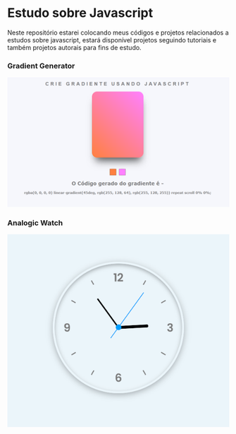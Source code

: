 # Estudo sobre Javascript

Neste repositório estarei colocando meus códigos e projetos relacionados a estudos sobre javascript, estará disponível projetos seguindo tutoriais e também projetos autorais para fins de estudo.

### Gradient Generator

<img src="https://github.com/rafaelkero/Javascript/blob/main/gradient_generator/gradient_generator_preview.png" alt="gradient_generator" width="600"/>

### Analogic Watch

<img src="https://github.com/rafaelkero/Javascript/blob/main/analogic_watch/relogio_analogico_preview.png" alt="analogic_watch" width="600"/>
